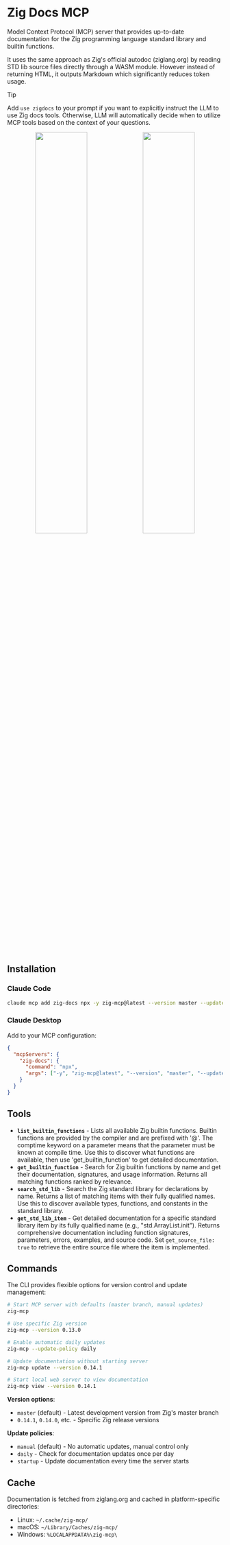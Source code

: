 # Zig Docs MCP

Model Context Protocol (MCP) server that provides up-to-date documentation for the Zig programming language standard library and builtin functions.

It uses the same approach as Zig's official autodoc (ziglang.org) by reading STD lib source files directly through a WASM module. However instead of returning HTML, it outputs Markdown which significantly reduces token usage.

> [!TIP]
> Add `use zigdocs` to your prompt if you want to explicitly instruct the LLM to use Zig docs tools. Otherwise, LLM will automatically decide when to utilize MCP tools based on the context of your questions.

<p align="center" width="100%">
  <img src="https://raw.githubusercontent.com/zig-wasm/.github/refs/heads/main/static/readme_mcp_1.gif" width="49%" />
  <img src="https://raw.githubusercontent.com/zig-wasm/.github/refs/heads/main/static/readme_mcp_2.gif" width="49%" />
</p>

## Installation

### Claude Code
```bash
claude mcp add zig-docs npx -y zig-mcp@latest --version master --update-policy manual
```

### Claude Desktop
Add to your MCP configuration:
```json
{
  "mcpServers": {
    "zig-docs": {
      "command": "npx",
      "args": ["-y", "zig-mcp@latest", "--version", "master", "--update-policy", "manual"]
    }
  }
}
```

## Tools

- **`list_builtin_functions`** - Lists all available Zig builtin functions. Builtin functions are provided by the compiler and are prefixed with '@'. The comptime keyword on a parameter means that the parameter must be known at compile time. Use this to discover what functions are available, then use 'get_builtin_function' to get detailed documentation.
- **`get_builtin_function`** - Search for Zig builtin functions by name and get their documentation, signatures, and usage information. Returns all matching functions ranked by relevance.
- **`search_std_lib`** - Search the Zig standard library for declarations by name. Returns a list of matching items with their fully qualified names. Use this to discover available types, functions, and constants in the standard library.
- **`get_std_lib_item`** - Get detailed documentation for a specific standard library item by its fully qualified name (e.g., "std.ArrayList.init"). Returns comprehensive documentation including function signatures, parameters, errors, examples, and source code. Set `get_source_file: true` to retrieve the entire source file where the item is implemented.

## Commands

The CLI provides flexible options for version control and update management:

```bash
# Start MCP server with defaults (master branch, manual updates)
zig-mcp

# Use specific Zig version
zig-mcp --version 0.13.0

# Enable automatic daily updates
zig-mcp --update-policy daily

# Update documentation without starting server
zig-mcp update --version 0.14.1

# Start local web server to view documentation
zig-mcp view --version 0.14.1
```

**Version options**:
- `master` (default) - Latest development version from Zig's master branch
- `0.14.1`, `0.14.0`, etc. - Specific Zig release versions

**Update policies**:
- `manual` (default) - No automatic updates, manual control only
- `daily` - Check for documentation updates once per day
- `startup` - Update documentation every time the server starts

## Cache

Documentation is fetched from ziglang.org and cached in platform-specific directories:
- Linux: `~/.cache/zig-mcp/`
- macOS: `~/Library/Caches/zig-mcp/`
- Windows: `%LOCALAPPDATA%\zig-mcp\`
